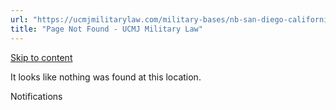 ```yaml
---
url: "https://ucmjmilitarylaw.com/military-bases/nb-san-diego-california-military-defense-lawyer-ucmj-legal-guide/%7Blocation14"
title: "Page Not Found - UCMJ Military Law"
---
```


[Skip to content](https://ucmjmilitarylaw.com/military-bases/nb-san-diego-california-military-defense-lawyer-ucmj-legal-guide/%7Blocation14#content)

It looks like nothing was found at this location.

Notifications